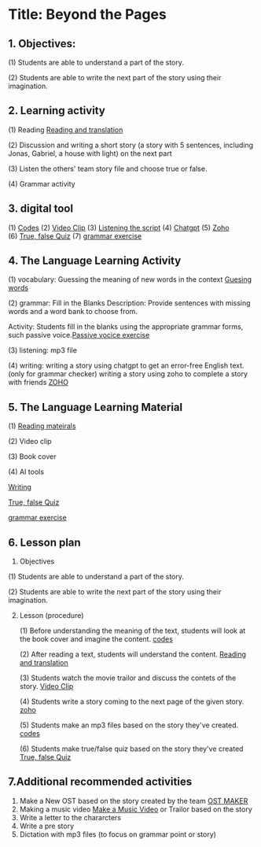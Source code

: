  # Title: Beyond the Pages

## 1. Objectives: 
(1) Students are able to understand a part of the story.

(2) Students are able to write the next part of the story using their imagination.


## 2. Learning activity

 (1) Reading [Reading and translation](https://github.com/Englishson0909/Fall2024/blob/main/The%20Giver.md)
 
 (2) Discussion and writing a short story (a story with 5 sentences, including Jonas, Gabriel, a house with light) on the next part 
 
 (3) Listen the others' team story file and choose true or false.   
 
 (4) Grammar activity 

## 3. digital tool
(1) [Codes](https://colab.research.google.com/drive/1XG31ZP5ebvyipdfx2af79mudRgjhxjq2#scrollTo=Usdw224ulviw)
(2) [Video Clip](https://www.youtube.com/watch?v=uxFJvlWqphM)
(3) [Listening the script](content/output.mp3)
(4) [Chatgpt](https://openai.com/index/gpt-4/)
(5) [Zoho](https://writer.zoho.com/writer/documents)  
(6) [True, false Quiz](https://opexams.com/ko/ai-quiz-generator/)
(7) [grammar exercise](https://sapling.ai/utilities/active_to_passive)

## 4. The Language Learning Activity

(1) vocabulary: Guessing the meaning of new words in the context [Guesing words](https://github.com/Englishson0909/Fall2024/raw/main/New%20words.md)   

(2) grammar: Fill in the Blanks
Description: Provide sentences with missing words and a word bank to choose from.

Activity: Students fill in the blanks using the appropriate grammar forms, such passive voice.[Passive vocice exercise](https://sapling.ai/utilities/active_to_passive) 

(3) listening: mp3 file 

(4) writing: writing a story using chatgpt to get an error-free English text. (only for grammar checker) 
            writing a story using zoho to complete a story with friends [ZOHO](https://writer.zoho.com/writer/documents)  
            

## 5. The Language Learning Material

 (1) [Reading mateirals](https://github.com/Englishson0909/Fall2024/blob/main/The%20Giver.md)

 (2) Video clip 
 
 (3) Book cover 
 
 (4) AI tools
 
  [Writing](https://writer.zoho.com/writer/documents)  
 
  [True, false Quiz](https://opexams.com/ko/ai-quiz-generator/)
  
  [grammar exercise](https://sapling.ai/utilities/active_to_passive)

## 6. Lesson plan

1) Objectives

 (1) Students are able to understand a part of the story.
 
 (2) Students are able to write the next part of the story using their imagination.


2) Lesson (procedure)

   (1) Before understanding the meaning of the text, students will look at the book cover and imagine the content. [codes](https://colab.research.google.com/drive/1XG31ZP5ebvyipdfx2af79mudRgjhxjq2#scrollTo=Usdw224ulviw) 

   (2) After reading a text, students will understand the content. [Reading and translation](https://github.com/Englishson0909/Fall2024/blob/main/The%20Giver.md)

   (3) Students watch the movie trailor and discuss the contets of the story. [Video Clip](https://www.youtube.com/watch?v=uxFJvlWqphM) 

   (4) Students write a story coming to the next page of the given story.  [zoho](https://writer.zoho.com/writer/documents)  

   (5) Students make an mp3 files based on the story they've created. [codes](https://colab.research.google.com/drive/1XG31ZP5ebvyipdfx2af79mudRgjhxjq2#scrollTo=Usdw224ulviw)

   (6) Students make true/false quiz based on the story they've created  [True, false Quiz](https://opexams.com/ko/ai-quiz-generator/)

   

## 7.Additional recommended activities

1) Make a New OST based on the story created by the team [OST MAKER](https://makebestmusic.com/text-to-music)
2) Making a music video [Make a Music Video](https://app.pictory.ai/storyboard/scripttovideo) or Trailor based on the story
3) Write a letter to the chararcters
4) Write a pre story
5) Dictation with mp3 files (to focus on grammar point or story) 
